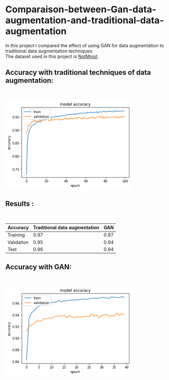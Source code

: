 # Comparaison-between-Gan-data-augmentation-and-traditional-data-augmentation

In this project I compared the effect of using GAN for data augmentation to traditional data augmentation techniques.<br>
The dataset used in this project is  [NotMnist](https://www.kaggle.com/datasets/lubaroli/notmnist).

<h2> Accuracy with traditional techniques of data augmentation:</h2><br>
  
![](images/notminist_cnn_acc.png)<br>

<h2> Results :</h2><br>

| Accuracy       | Traditional data augmentation        |      GAN       |
| ---------------|--------------------------------------|----------------
| Training       | 0.97                                 |       0.97     |
| Validation     | 0.95                                 |       0.94     |
| Test           | 0.96                                 |       0.94     |



<h2> Accuracy with GAN:</h2><br>
  
![](images/notminist_cnn_gan.png)
    
   

